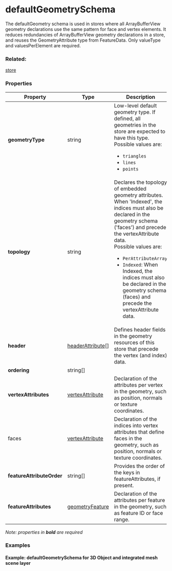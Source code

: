 # defaultGeometrySchema

The defaultGeometry schema is used in stores where all ArrayBufferView geometry declarations use the same pattern for face and vertex elements. It reduces redundancies of ArrayBufferView geometry declarations in a store, and reuses the GeometryAttribute type from FeatureData. Only valueType and valuesPerElement are required.

### Related:

[store](store.md)
### Properties

| Property | Type | Description |
| --- | --- | --- |
| **geometryType** | string | Low-level default geometry type. If defined, all geometries in the store are expected to have this type.<div>Possible values are:<ul><li>`triangles`</li><li>`lines`</li><li>`points`</li></ul></div> |
| **topology** | string | Declares the topology of embedded geometry attributes. When 'Indexed', the indices must also be declared in the geometry schema ('faces') and precede the vertexAttribute data.<div>Possible values are:<ul><li>`PerAttributeArray`</li><li>`Indexed`: When Indexed, the indices must also be declared in the geometry schema (faces) and precede the vertexAttribute data.</li></ul></div> |
| **header** | [headerAttribute](headerAttribute.md)[] | Defines header fields in the geometry resources of this store that precede the vertex (and index) data. |
| **ordering** | string[] |  |
| **vertexAttributes** | [vertexAttribute](vertexAttribute.md) | Declaration of the attributes per vertex in the geometry, such as position, normals or texture coordinates. |
| faces | [vertexAttribute](vertexAttribute.md) | Declaration of the indices into vertex attributes that define faces in the geometry, such as position, normals or texture coordinates. |
| **featureAttributeOrder** | string[] | Provides the order of the keys in featureAttributes, if present. |
| **featureAttributes** | [geometryFeature](geometryFeature.md) | Declaration of the attributes per feature in the geometry, such as feature ID or face range. |

*Note: properties in **bold** are required*

### Examples 

#### Example: defaultGeometrySchema for 3D Object and integrated mesh scene layer 

